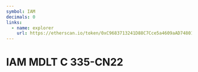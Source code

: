 ```yaml
---
symbol: IAM
decimals: 0
links:
  - name: explorer
    url: https://etherscan.io/token/0xC9683713241D88C7Cce5a4609aAD7480177DE129
---
```


# IAM MDLT C 335-CN22
